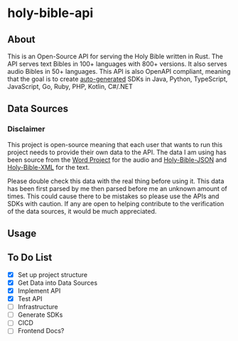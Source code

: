 # holy-bible-api
## About
This is an Open-Source API for serving the Holy Bible written in Rust. The API serves text Bibles in 100+ languages with 800+ versions. It also serves audio Bibles in 50+ languages. This API is also OpenAPI compliant, meaning that the goal is to create [auto-generated](https://openapi-generator.tech/docs/generators) SDKs in Java, Python, TypeScript, JavaScript, Go, Ruby, PHP, Kotlin, C#/.NET

## Data Sources 
### Disclaimer
This project is open-source meaning that each user that wants to run this project needs to provide their own data to the API. The data I am using has been source from the [Word Project](https://www.wordproject.org/bibles/audio/index.htm) for the audio and [Holy-Bible-JSON](https://github.com/emilsharkov/Holy-Bible-JSON) and [Holy-Bible-XML](https://github.com/Beblia/Holy-Bible-XML-Format) for the text.

Please double check this data with the real thing before using it. This data has been first parsed by me then parsed before me an unknown amount of times. This could cause there to be mistakes so please use the APIs and SDKs with caution. If any are open to helping contribute to the verification of the data sources, it would be much appreciated.

## Usage


## To Do List
- [x] Set up project structure
- [x] Get Data into Data Sources
- [x] Implement API
- [x] Test API
- [ ] Infrastructure
- [ ] Generate SDKs
- [ ] CICD
- [ ] Frontend Docs?
